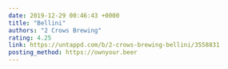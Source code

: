 ```yaml
---
date: 2019-12-29 00:46:43 +0000
title: "Bellini"
authors: "2 Crows Brewing"
rating: 4.25
link: https://untappd.com/b/2-crows-brewing-bellini/3558831
posting_method: https://ownyour.beer
---
```

